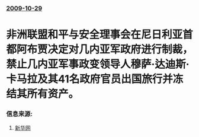 ### [2009-10-29](/news/2009/10/29/index.md)

##### 
#  非洲联盟和平与安全理事会在尼日利亚首都阿布贾决定对几内亚军政府进行制裁，禁止几内亚军事政变领导人穆萨·达迪斯·卡马拉及其41名政府官员出国旅行并冻结其所有资产。




### 信息来源:

1. [新华网](http://news.xinhuanet.com/world/2009-10/30/content_12362387.htm)
